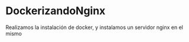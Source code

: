 # DockerizandoNginx
Realizamos la instalación de docker, y instalamos un servidor nginx en el mismo
